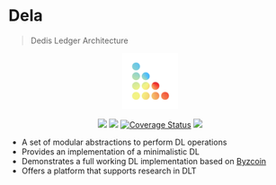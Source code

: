 # Dela

> Dedis Ledger Architecture

<p style="text-align:center"><img width="100px" src="assets/logotype.png"/></p>

<p style="text-align:center">
    <a href="https://github.com/dedis/dela/actions?query=workflow%3A%22Go+lint%22"><img src="https://github.com/dedis/dela/workflows/Go%20lint/badge.svg"></a>
    <a href="https://github.com/dedis/dela/actions?query=workflow%3A%22Go+test%22"><img src="https://github.com/dedis/dela/workflows/Go%20test/badge.svg"></a>
    <a href='https://coveralls.io/github/dedis/dela?branch=master'><img src='https://coveralls.io/repos/github/dedis/dela/badge.svg?branch=master' alt='Coverage Status' /></a>
    <a href="https://goreportcard.com/report/github.com/dedis/dela"><img src="https://goreportcard.com/badge/github.com/dedis/dela"></a>
</p>

- A set of modular abstractions to perform DL operations
- Provides an implementation of a minimalistic DL
- Demonstrates a full working DL implementation based on [Byzcoin](https://www.usenix.org/system/files/conference/usenixsecurity16/sec16_paper_kokoris-kogias.pdf)
- Offers a platform that supports research in DLT
